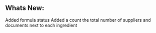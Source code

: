Whats New:
----------------------
Added formula status
Added a count the total number of suppliers and documents next to each ingredient
